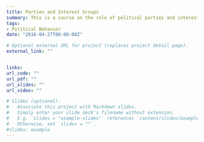 ```yaml
---
title: Parties and Interest Groups
summary: This is a course on the role of political parties and interest groups in American politics.
tags:
- Political Behavior
date: "2016-04-27T00:00:00Z"

# Optional external URL for project (replaces project detail page).
external_link: ""


links:
url_code: ""
url_pdf: ""
url_slides: ""
url_video: ""

# Slides (optional).
#   Associate this project with Markdown slides.
#   Simply enter your slide deck's filename without extension.
#   E.g. `slides = "example-slides"` references `content/slides/example-slides.md`.
#   Otherwise, set `slides = ""`.
#slides: example
---
```

